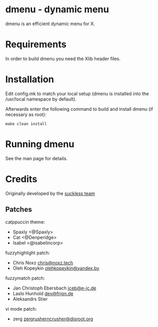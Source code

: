 # dmenu - dynamic menu
dmenu is an efficient dynamic menu for X.


# Requirements
In order to build dmenu you need the Xlib header files.


# Installation
Edit config.mk to match your local setup (dmenu is installed into
the /usr/local namespace by default).

Afterwards enter the following command to build and install dmenu
(if necessary as root):

    make clean install


# Running dmenu
See the man page for details.

# Credits
Originally developed by the [suckless team](https://suckless.org)

## Patches

catppuccin theme:
- Spaxly <@Spaxly>
- Cat <@Denperidge>
- Isabel <@isabelincorp>

fuzzyhighlight patch:
- Chris Noxz <chris@noxz.tech>
- Oleh Kopeykin <olehkopeykin@yandex.by>

fuzzymatch patch:
- Jan Christoph Ebersbach <jceb@e-jc.de>
- Laslo Hunhold <dev@frign.de>
- Aleksandrs Stier

vi mode patch:
- zerg <zergrusherncrusher@disroot.org>
